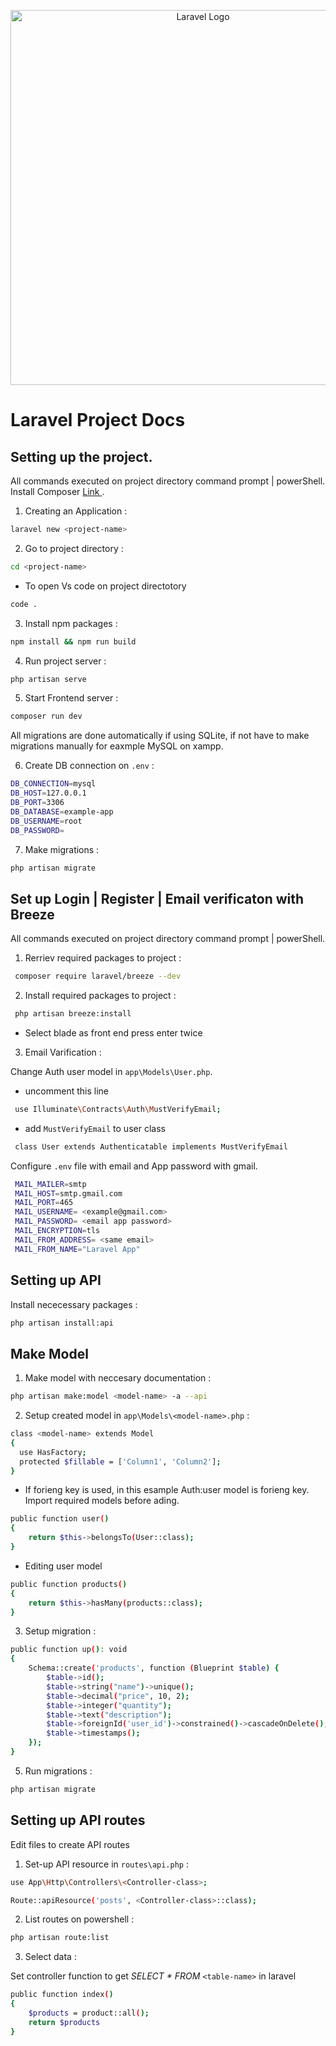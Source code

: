 <p align="center"><a href="https://laravel.com" target="_blank"><img src="https://raw.githubusercontent.com/laravel/art/master/logo-lockup/5%20SVG/2%20CMYK/1%20Full%20Color/laravel-logolockup-cmyk-red.svg" width="600" alt="Laravel Logo"></a></p>

# Laravel Project Docs

## Setting up the project.

All commands executed on project directory command prompt | powerShell. Install Composer <a href="https://getcomposer.org/download/"> Link </a> .

1. Creating an Application :

```bash
laravel new <project-name>
```

2. Go to project directory :

```bash
cd <project-name>
```

-   To open Vs code on project directotory

```bash
code .
```

3. Install npm packages :

```bash
npm install && npm run build
```

4. Run project server :

```bash
php artisan serve
```

5. Start Frontend server :

```bash
composer run dev
```

All migrations are done automatically if using SQLite, if not have to make migrations manually for eaxmple MySQL on xampp.

6. Create DB connection on `.env` :

```bash
DB_CONNECTION=mysql
DB_HOST=127.0.0.1
DB_PORT=3306
DB_DATABASE=example-app
DB_USERNAME=root
DB_PASSWORD=
```

7. Make migrations :

```bash
php artisan migrate
```

## Set up Login | Register | Email verificaton with Breeze

All commands executed on project directory command prompt | powerShell.

1. Rerriev required packages to project :

```bash
 composer require laravel/breeze --dev
```

2. Install required packages to project :

```bash
 php artisan breeze:install
```

-   Select blade as front end press enter twice

3. Email Varification :

Change Auth user model in `app\Models\User.php`.

-   uncomment this line

```bash
 use Illuminate\Contracts\Auth\MustVerifyEmail;
```

-   add `MustVerifyEmail` to user class

```bash
 class User extends Authenticatable implements MustVerifyEmail
```

Configure `.env` file with email and App password with gmail.

```bash
 MAIL_MAILER=smtp
 MAIL_HOST=smtp.gmail.com
 MAIL_PORT=465
 MAIL_USERNAME= <example@gmail.com>
 MAIL_PASSWORD= <email app password>
 MAIL_ENCRYPTION=tls
 MAIL_FROM_ADDRESS= <same email>
 MAIL_FROM_NAME="Laravel App"
```

## Setting up API

Install nececessary packages :

```bash
php artisan install:api
```

## Make Model

1. Make model with neccesary documentation :

```bash
php artisan make:model <model-name> -a --api
```

2. Setup created model in `app\Models\<model-name>.php` :

```bash
class <model-name> extends Model
{
  use HasFactory;
  protected $fillable = ['Column1', 'Column2'];
}
```

-   If forieng key is used, in this esample Auth:user model is forieng key. Import required models before ading.

```bash
public function user()
{
    return $this->belongsTo(User::class);
}
```

-   Editing user model

```bash
public function products()
{
    return $this->hasMany(products::class);
}
```

3. Setup migration :

```bash
public function up(): void
{
    Schema::create('products', function (Blueprint $table) {
        $table->id();
        $table->string("name")->unique();
        $table->decimal("price", 10, 2);
        $table->integer("quantity");
        $table->text("description");
        $table->foreignId('user_id')->constrained()->cascadeOnDelete(); // if forieng key is added
        $table->timestamps();
    });
}
```

5. Run migrations :

```bash
php artisan migrate
```

## Setting up API routes

Edit files to create API routes

1. Set-up API resource in `routes\api.php` :

```bash
use App\Http\Controllers\<Controller-class>;

Route::apiResource('posts', <Controller-class>::class);
```

2. List routes on powershell :

```bash
php artisan route:list
```

3. Select data :

Set controller function to get _SELECT \* FROM_ `<table-name>` in laravel

```bash
public function index()
{
    $products = product::all();
    return $products
}
```
